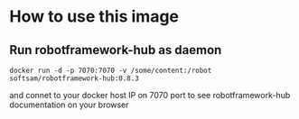 # How to use this image

## Run robotframework-hub as daemon
	
	docker run -d -p 7070:7070 -v /some/content:/robot softsam/robotframework-hub:0.8.3

and connet to your docker host IP on 7070 port to see robotframework-hub documentation on your browser